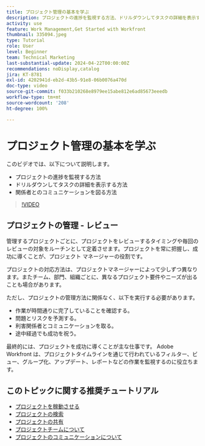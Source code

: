 ```yaml
---
title: プロジェクト管理の基本を学ぶ
description: プロジェクトの進捗を監視する方法、ドリルダウンしてタスクの詳細を表示する方法、関係者とのコミュニケーションを図る方法について説明します。
activity: use
feature: Work Management,Get Started with Workfront
thumbnail: 335094.jpeg
type: Tutorial
role: User
level: Beginner
team: Technical Marketing
last-substantial-update: 2024-04-22T00:00:00Z
recommendations: noDisplay,catalog
jira: KT-8781
exl-id: 4202941d-eb2d-43b5-91e8-06b0076a470d
doc-type: video
source-git-commit: f033b210268e8979ee15abe812e6ad85673eeedb
workflow-type: tm+mt
source-wordcount: '208'
ht-degree: 100%

---
```


# プロジェクト管理の基本を学ぶ

このビデオでは、以下について説明します。

* プロジェクトの進捗を監視する方法
* ドリルダウンしてタスクの詳細を表示する方法
* 関係者とのコミュニケーションを図る方法

>[!VIDEO](https://video.tv.adobe.com/v/335094/?quality=12&learn=on)

## プロジェクトの管理 - レビュー

管理するプロジェクトごとに、プロジェクトをレビューするタイミングや毎回のレビューの対象をルーチンとして定着させます。プロジェクトを常に把握し、成功に導くことが、プロジェクト マネージャーの役割です。

プロジェクトの対応方法は、プロジェクトマネージャーによって少しずつ異なります。またチーム、部門、組織ごとに、異なるプロジェクト要件やニーズが出ることも場合があります。

ただし、プロジェクトの管理方法に関係なく、以下を実行する必要があります。

* 作業が時間通りに完了していることを確認する。
* 問題とリスクを予測する。
* 利害関係者とコミュニケーションを取る。
* 途中経過でも成功を祝う。

最終的には、プロジェクトを成功に導くことが主な仕事です。 Adobe Workfront は、プロジェクトタイムラインを通じて行われているフィルター、ビュー、グループ化、アップデート、レポートなどの作業を監視するのに役立ちます。

<!---
learn more urls
3 universal principles of project management
What is a project manager?
Project management knowledge areas
9 best practices for effective project management
10 work management problems and how to solve them
--->

## このトピックに関する推奨チュートリアル

* [プロジェクトを稼動させる](/help/manage-work/projects/take-a-project-live.md)
* [プロジェクトの検索](/help/manage-work/projects/find-projects.md)
* [プロジェクトの共有](/help/manage-work/projects/share-a-project.md)
* [プロジェクトチームについて](/help/manage-work/projects/understand-the-project-team.md)
* [プロジェクトのコミュニケーションについて](/help/manage-work/projects/understand-project-communication.md)
